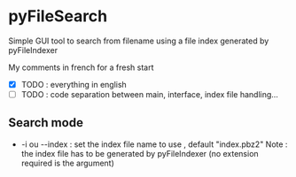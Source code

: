 # pyFileSearch
Simple GUI tool to search from filename using a file index generated by pyFileIndexer

My comments in french for a fresh start
- [x] TODO : everything in english
- [ ] TODO : code separation between main, interface, index file handling...

## Search mode
* -i ou --index <indexfilename> : set the index file name to use <indexfilename>, default "index.pbz2"
       Note : the index file has to be generated by pyFileIndexer (no extension required is the argument)
